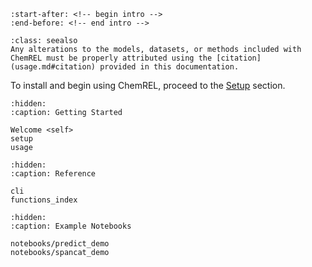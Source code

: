 ```{include} ../README.md
:start-after: <!-- begin intro -->
:end-before: <!-- end intro -->
```
```{admonition} Notice
:class: seealso
Any alterations to the models, datasets, or methods included with ChemREL must be properly attributed using the [citation](usage.md#citation) provided in this documentation.
```
To install and begin using ChemREL, proceed to the [Setup](setup) section.

```{toctree}
:hidden:
:caption: Getting Started

Welcome <self>
setup
usage
```

```{toctree}
:hidden:
:caption: Reference

cli
functions_index
```

```{toctree}
:hidden:
:caption: Example Notebooks

notebooks/predict_demo
notebooks/spancat_demo
```